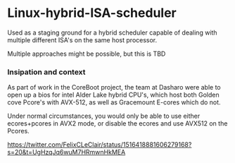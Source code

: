 # Linux-hybrid-ISA-scheduler
Used as a staging ground for a hybrid scheduler capable of dealing with multiple different ISA's on the same host processor. 

Multiple approaches might be possible, but this is TBD









### Insipation and context 

As part of work in the CoreBoot project, the team at Dasharo were able to open up a bios for intel Alder Lake hybrid CPU's, which host both Golden cove Pcore's with AVX-512, as well as Gracemount E-cores which do not. 

Under normal circumstances, you would only be able to use either ecores+pcores in AVX2 mode, or disable the ecores and use AVX512 on the Pcores. 

https://twitter.com/FelixCLeClair/status/1516418881606279168?s=20&t=UgHzqJq6wuM7HRmwnHkMEA
